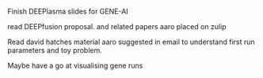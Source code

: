 Finish DEEPlasma slides for GENE-AI

read DEEPfusion proposal. and related papers aaro placed on zulip

Read david hatches material aaro suggested in email to understand first run parameters and toy problem. 

Maybe have a go at visualising gene runs